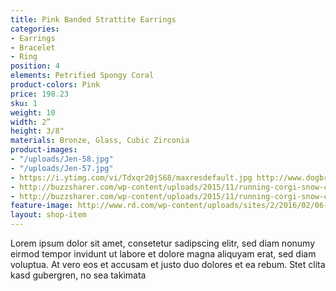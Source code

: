 ```yaml
---
title: Pink Banded Strattite Earrings
categories:
- Earrings
- Bracelet
- Ring
position: 4
elements: Petrified Spongy Coral
product-colors: Pink
price: 198.23
sku: 1
weight: 10
width: 2”
height: 3/8"
materials: Bronze, Glass, Cubic Zirconia
product-images:
- "/uploads/Jen-58.jpg"
- "/uploads/Jen-57.jpg"
- https://i.ytimg.com/vi/Tdxqr20jS68/maxresdefault.jpg http://www.dogbreedslist.info/uploads/allimg/dog-pictures/Cardigan-Welsh-Corgi-3.jpg
- http://buzzsharer.com/wp-content/uploads/2015/11/running-corgi-snow-cute.jpg
- http://buzzsharer.com/wp-content/uploads/2015/11/running-corgi-snow-cute.jpg
feature-image: http://www.rd.com/wp-content/uploads/sites/2/2016/02/06-train-cat-shake-hands.jpg
layout: shop-item
---
```


Lorem ipsum dolor sit amet, consetetur sadipscing elitr, sed diam nonumy eirmod tempor invidunt ut labore et dolore magna aliquyam erat, sed diam voluptua. At vero eos et accusam et justo duo dolores et ea rebum. Stet clita kasd gubergren, no sea takimata
